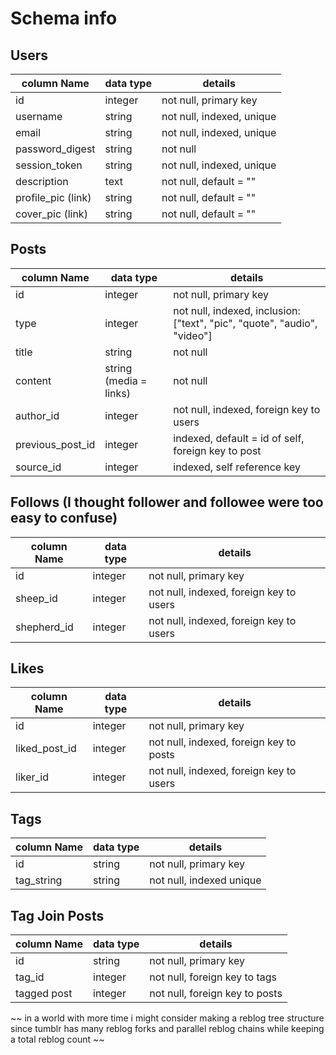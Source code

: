 # Schema info

## Users
column Name     | data type | details
----------------|-----------|---------------------------
id              | integer   | not null, primary key
username        | string    | not null, indexed, unique
email           | string    | not null, indexed, unique
password_digest | string    | not null
session_token   | string    | not null, indexed, unique
description     | text      | not null, default = ""
profile_pic (link)| string  | not null, default = ""
cover_pic (link)| string    | not null, default = ""

## Posts
column Name     | data type | details
----------------|-----------|---------------------------
id              | integer   | not null, primary key
type            | integer   | not null, indexed, inclusion: ["text", "pic", "quote", "audio", "video"]
title           | string    | not null
content         | string (media = links) | not null
author_id       | integer   | not null, indexed, foreign key to users
previous_post_id| integer   | indexed, default = id of self, foreign key to post
source_id       | integer   | indexed, self reference key

## Follows (I thought follower and followee were too easy to confuse)
column Name     | data type | details
----------------|-----------|---------------------------
id              | integer   | not null, primary key
sheep_id        | integer   | not null, indexed, foreign key to users
shepherd_id      | integer   | not null, indexed, foreign key to users

## Likes
column Name     | data type | details
----------------|-----------|---------------------------
id              | integer   | not null, primary key
liked_post_id   | integer   | not null, indexed, foreign key to posts
liker_id        | integer   | not null, indexed, foreign key to users

## Tags
column Name     | data type | details
----------------|-----------|---------------------------
id              | string    | not null, primary key
tag_string      | string    | not null, indexed unique

## Tag Join Posts
column Name     | data type | details
----------------|-----------|---------------------------
id              | string    | not null, primary key
tag_id          | integer   | not null, foreign key to tags
tagged post     | integer   | not null, foreign key to posts

~~ in a world with more time i might consider making a reblog tree structure since tumblr has many reblog forks and parallel reblog chains while keeping a total reblog count ~~
